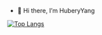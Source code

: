 <!--
**Hub-yang/Hub-yang** is a ✨ _special_ ✨ repository because its `README.md` (this file) appears on your GitHub profile.

Here are some ideas to get you started:

- 👀 Hi, I’m HuberyYang
- 🌱 I’m currently learning ...
- 👯 I’m looking to collaborate on ...
- 🤔 I’m looking for help with ...
- 💬 Ask me about ...
- 📫 How to reach me: ...
- 😄 Pronouns: ...
- ⚡ Fun fact: ...

github统计插件
[![Hub-yang](https://github-readme-stats.vercel.app/api?username=Hub-yang)](https://github.com/Hub-yang/github-readme-stats)

语言统计插件
[![Top Langs](https://github-readme-stats.vercel.app/api/top-langs/?username=Hub-yang)](https://github.com/Hub-yang/github-readme-stats)
-->


- 👀 Hi there, I’m HuberyYang

[![Top Langs](https://github-readme-stats.vercel.app/api/top-langs/?username=Hub-yang)](https://github.com/Hub-yang/github-readme-stats)


